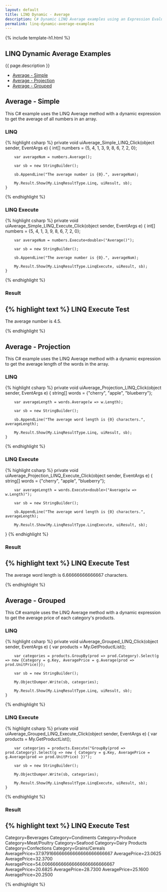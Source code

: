 ```yaml
---
layout: default
title: LINQ Dynamic - Average
description: C# Dynamic LINQ Average examples using an Expression Evaluator.
permalink: linq-dynamic-average-examples
---
```


{% include template-h1.html %}

## LINQ Dynamic Average Examples
{{ page.description }}

- [Average - Simple](#average---simple)
- [Average - Projection](#average---projection)
- [Average - Grouped](#average---grouped)

## Average - Simple
This C# example uses the LINQ Average method with a dynamic expression to get the average of all numbers in an array.

### LINQ
{% highlight csharp %}
private void uiAverage_Simple_LINQ_Click(object sender, EventArgs e)
    {
        int[] numbers = {5, 4, 1, 3, 9, 8, 6, 7, 2, 0};

        var averageNum = numbers.Average();

        var sb = new StringBuilder();

        sb.AppendLine("The average number is {0}.", averageNum);

        My.Result.Show(My.LinqResultType.Linq, uiResult, sb);
    }
{% endhighlight %}

### LINQ Execute
{% highlight csharp %}
private void uiAverage_Simple_LINQ_Execute_Click(object sender, EventArgs e)
    {
        int[] numbers = {5, 4, 1, 3, 9, 8, 6, 7, 2, 0};

        var averageNum = numbers.Execute<double>("Average()");

        var sb = new StringBuilder();

        sb.AppendLine("The average number is {0}.", averageNum);

        My.Result.Show(My.LinqResultType.LinqExecute, uiResult, sb);
    }
{% endhighlight %}

### Result
{% highlight text %}
LINQ Execute Test
------------------------------
The average number is 4.5.

{% endhighlight %}

## Average - Projection
This C# example uses the LINQ Average method with a dynamic expression to get the average length of the words in the array.

### LINQ
{% highlight csharp %}
private void uiAverage_Projection_LINQ_Click(object sender, EventArgs e)
    {
        string[] words = {"cherry", "apple", "blueberry"};

        var averageLength = words.Average(w => w.Length);

        var sb = new StringBuilder();

        sb.AppendLine("The average word length is {0} characters.", averageLength);

        My.Result.Show(My.LinqResultType.Linq, uiResult, sb);
    }
{% endhighlight %}

### LINQ Execute
{% highlight csharp %}
private void uiAverage_Projection_LINQ_Execute_Click(object sender, EventArgs e)
    {
        string[] words = {"cherry", "apple", "blueberry"};

        var averageLength = words.Execute<double>("Average(w => w.Length)");

        var sb = new StringBuilder();

        sb.AppendLine("The average word length is {0} characters.", averageLength);

        My.Result.Show(My.LinqResultType.LinqExecute, uiResult, sb);
}
{% endhighlight %}

### Result
{% highlight text %}
LINQ Execute Test
------------------------------
The average word length is 6.66666666666667 characters.

{% endhighlight %}

## Average - Grouped
This C# example uses the LINQ Average method with a dynamic expression to get the average price of each category's products.

### LINQ
{% highlight csharp %}
 private void uiAverage_Grouped_LINQ_Click(object sender, EventArgs e)
    {
        var products = My.GetProductList();

        var categories = products.GroupBy(prod => prod.Category).Select(g => new {Category = g.Key, AveragePrice = g.Average(prod => prod.UnitPrice)});

        var sb = new StringBuilder();

        My.ObjectDumper.Write(sb, categories);

        My.Result.Show(My.LinqResultType.Linq, uiResult, sb);
    }
{% endhighlight %}


### LINQ Execute
{% highlight csharp %}
private void uiAverage_Grouped_LINQ_Execute_Click(object sender, EventArgs e)
    {
        var products = My.GetProductList();

        var categories = products.Execute("GroupBy(prod => prod.Category).Select(g => new { Category = g.Key, AveragePrice = g.Average(prod => prod.UnitPrice) })");

        var sb = new StringBuilder();

        My.ObjectDumper.Write(sb, categories);

        My.Result.Show(My.LinqResultType.LinqExecute, uiResult, sb);
    }
{% endhighlight %}

### Result
{% highlight text %}
LINQ Execute Test
------------------------------
Category=Beverages 
Category=Condiments 
Category=Produce 
Category=Meat/Poultry 
Category=Seafood 
Category=Dairy Products 
Category=Confections 
Category=Grains/Cereals	AveragePrice=37.979166666666666666666666667 
AveragePrice=23.0625 
AveragePrice=32.3700 
AveragePrice=54.006666666666666666666666667 
AveragePrice=20.6825 
AveragePrice=28.7300 
AveragePrice=25.1600 
AveragePrice=20.2500

{% endhighlight %}
